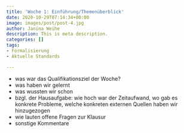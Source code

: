 ```yaml
---
title: 'Woche 1: Einführung/Themenüberblick'
date: 2020-10-29T07:14:34+00:00
image: images/post/post-4.jpg
author: Janina Weihe
description: This is meta description.
categories: []
tags:
- Formalisierung
- Aktuelle Standards

---
```

* was war das Qualifikationsziel der Woche?
* was haben wir gelernt
* was wussten wir schon
* bzgl. der Hausaufgabe: wie hoch war der Zeitaufwand, wo gab es konkrete Probleme, welche konkreten externen Quellen haben wir hinzugezogen
* wie lauten offene Fragen zur Klausur
* sonstige Kommentare